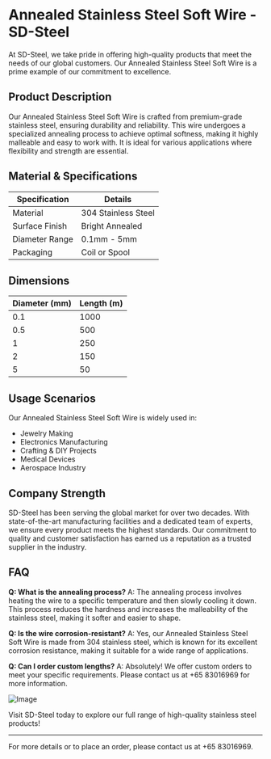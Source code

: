 # Annealed Stainless Steel Soft Wire - SD-Steel

At SD-Steel, we take pride in offering high-quality products that meet the needs of our global customers. Our Annealed Stainless Steel Soft Wire is a prime example of our commitment to excellence. 

## Product Description

Our Annealed Stainless Steel Soft Wire is crafted from premium-grade stainless steel, ensuring durability and reliability. This wire undergoes a specialized annealing process to achieve optimal softness, making it highly malleable and easy to work with. It is ideal for various applications where flexibility and strength are essential.

## Material & Specifications

| Specification | Details |
|---------------|---------|
| Material      | 304 Stainless Steel |
| Surface Finish | Bright Annealed |
| Diameter Range | 0.1mm - 5mm |
| Packaging | Coil or Spool |

## Dimensions

| Diameter (mm) | Length (m) |
|---------------|------------|
| 0.1            | 1000       |
| 0.5            | 500        |
| 1              | 250        |
| 2              | 150        |
| 5              | 50         |

## Usage Scenarios

Our Annealed Stainless Steel Soft Wire is widely used in:
- Jewelry Making
- Electronics Manufacturing
- Crafting & DIY Projects
- Medical Devices
- Aerospace Industry

## Company Strength

SD-Steel has been serving the global market for over two decades. With state-of-the-art manufacturing facilities and a dedicated team of experts, we ensure every product meets the highest standards. Our commitment to quality and customer satisfaction has earned us a reputation as a trusted supplier in the industry.

## FAQ

**Q: What is the annealing process?**
A: The annealing process involves heating the wire to a specific temperature and then slowly cooling it down. This process reduces the hardness and increases the malleability of the stainless steel, making it softer and easier to shape.

**Q: Is the wire corrosion-resistant?**
A: Yes, our Annealed Stainless Steel Soft Wire is made from 304 stainless steel, which is known for its excellent corrosion resistance, making it suitable for a wide range of applications.

**Q: Can I order custom lengths?**
A: Absolutely! We offer custom orders to meet your specific requirements. Please contact us at +65 83016969 for more information.

![Image](https://github.com/user-attachments/assets/2567258e-e124-4816-932d-1809bd27ef0b)

Visit SD-Steel today to explore our full range of high-quality stainless steel products!

---

For more details or to place an order, please contact us at +65 83016969.